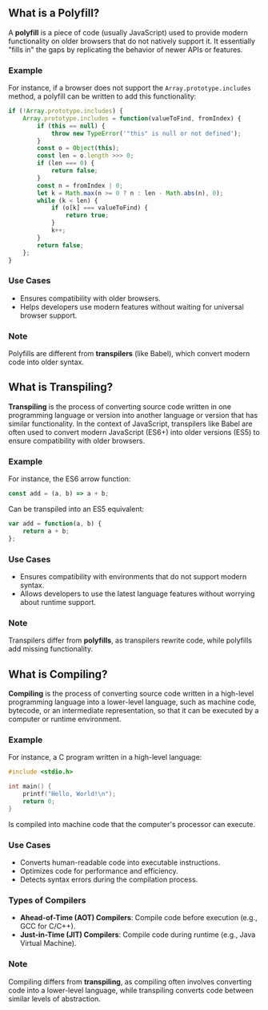 ## What is a Polyfill?

A **polyfill** is a piece of code (usually JavaScript) used to provide modern functionality on older browsers that do not natively support it. It essentially "fills in" the gaps by replicating the behavior of newer APIs or features.

### Example
For instance, if a browser does not support the `Array.prototype.includes` method, a polyfill can be written to add this functionality:

```javascript
if (!Array.prototype.includes) {
    Array.prototype.includes = function(valueToFind, fromIndex) {
        if (this == null) {
            throw new TypeError('"this" is null or not defined');
        }
        const o = Object(this);
        const len = o.length >>> 0;
        if (len === 0) {
            return false;
        }
        const n = fromIndex | 0;
        let k = Math.max(n >= 0 ? n : len - Math.abs(n), 0);
        while (k < len) {
            if (o[k] === valueToFind) {
                return true;
            }
            k++;
        }
        return false;
    };
}
```

### Use Cases
- Ensures compatibility with older browsers.
- Helps developers use modern features without waiting for universal browser support.

### Note
Polyfills are different from **transpilers** (like Babel), which convert modern code into older syntax.

## What is Transpiling?

**Transpiling** is the process of converting source code written in one programming language or version into another language or version that has similar functionality. In the context of JavaScript, transpilers like Babel are often used to convert modern JavaScript (ES6+) into older versions (ES5) to ensure compatibility with older browsers.

### Example
For instance, the ES6 arrow function:

```javascript
const add = (a, b) => a + b;
```

Can be transpiled into an ES5 equivalent:

```javascript
var add = function(a, b) {
    return a + b;
};
```

### Use Cases
- Ensures compatibility with environments that do not support modern syntax.
- Allows developers to use the latest language features without worrying about runtime support.

### Note
Transpilers differ from **polyfills**, as transpilers rewrite code, while polyfills add missing functionality.

## What is Compiling?
**Compiling** is the process of converting source code written in a high-level programming language into a lower-level language, such as machine code, bytecode, or an intermediate representation, so that it can be executed by a computer or runtime environment.

### Example
For instance, a C program written in a high-level language:

```c
#include <stdio.h>

int main() {
    printf("Hello, World!\n");
    return 0;
}
```

Is compiled into machine code that the computer's processor can execute.

### Use Cases
- Converts human-readable code into executable instructions.
- Optimizes code for performance and efficiency.
- Detects syntax errors during the compilation process.

### Types of Compilers
- **Ahead-of-Time (AOT) Compilers**: Compile code before execution (e.g., GCC for C/C++).
- **Just-in-Time (JIT) Compilers**: Compile code during runtime (e.g., Java Virtual Machine).

### Note
Compiling differs from **transpiling**, as compiling often involves converting code into a lower-level language, while transpiling converts code between similar levels of abstraction.